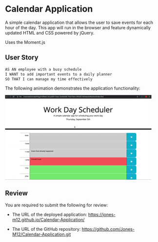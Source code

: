 # Calendar Application

 A simple calendar application that allows the user to save events for each hour of the day. This app will run in the browser and feature dynamically updated HTML and CSS powered by jQuery.

Uses the Moment.js

## User Story

```
AS AN employee with a busy schedule
I WANT to add important events to a daily planner
SO THAT I can manage my time effectively
```


The following animation demonstrates the application functionality:

![day planner demo](./Assets/05-third-party-apis-homework-demo.gif)

## Review

You are required to submit the following for review:

* The URL of the deployed application: https://jones-m12.github.io/Calendar-Application/

* The URL of the GitHub repository: https://github.com/Jones-M12/Calendar-Application.git
